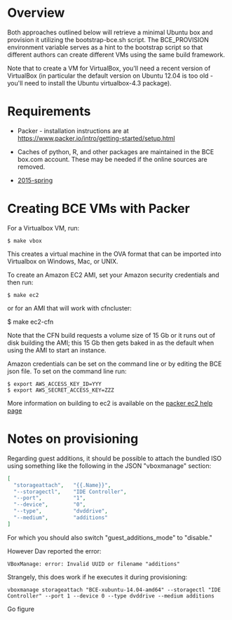Overview
=============================

Both approaches outlined below will retrieve a minimal Ubuntu box and provision it utilizing the bootstrap-bce.sh script. The BCE\_PROVISION environment variable serves as a hint to the bootstrap script so that different authors can create different VMs using the same build framework.

Note that to create a VM for VirtualBox, you'll need a recent version of VirtualBox (in particular the default version on Ubuntu 12.04 is too old - you'll need to install the Ubuntu virtualbox-4.3 package). 

Requirements
=============================
* Packer - installation instructions are at https://www.packer.io/intro/getting-started/setup.html

* Caches of python, R, and other packages are maintained in the BCE box.com account. These may be needed if the online sources are removed.

 - [2015-spring](https://berkeley.box.com/s/da93os20nee71hscbf5x6vtl6oprajbt)

Creating BCE VMs with Packer
=============================

For a Virtualbox VM, run:

    $ make vbox

This creates a virtual machine in the OVA format that can be imported into Virtualbox on Windows, Mac, or UNIX.

To create an Amazon EC2 AMI, set your Amazon security credentials and then run:

    $ make ec2

or for an AMI that will work with cfncluster:

   $ make ec2-cfn

Note that the CFN build requests a volume size of 15 Gb or it runs out of disk building the AMI; this 15 Gb then gets baked in as the default when using the AMI to start an instance. 

Amazon credentials can be set on the command line or by editing the BCE json file. To set on the command line run:

    $ export AWS_ACCESS_KEY_ID=YYY
    $ export AWS_SECRET_ACCESS_KEY=ZZZ

More information on building to ec2 is available on the [packer ec2 help page](https://www.packer.io/docs/builders/amazon-ebs.html)

Notes on provisioning
=====================

Regarding guest additions, it should be possible to attach the bundled ISO
using something like the following in the JSON "vboxmanage" section:

```json
[
  "storageattach",   "{{.Name}}",
  "--storagectl",    "IDE Controller",
  "--port",          "1",
  "--device",        "0",
  "--type",          "dvddrive",
  "--medium",        "additions"
]
```

For which you should also switch "guest_additions_mode" to "disable."

However Dav reported the error:

    VBoxManage: error: Invalid UUID or filename "additions"

Strangely, this does work if he executes it during provisioning:

    vboxmanage storageattach "BCE-xubuntu-14.04-amd64" --storagectl "IDE Controller" --port 1 --device 0 --type dvddrive --medium additions

Go figure
